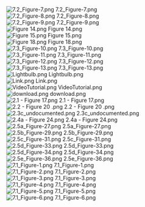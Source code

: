 ![ 7.2_Figure-7.png](https://github.com/ksteve3/ITFDN100_MOD07/blob/master/docs/lib/Exception%20Handling/7.2/7.2_Figure-7.png " 7.2_Figure-7.png")   7.2_Figure-7.png  
![ 7.2_Figure-8.png](https://github.com/ksteve3/ITFDN100_MOD07/blob/master/docs/lib/Exception%20Handling/7.2/7.2_Figure-8.png " 7.2_Figure-8.png")   7.2_Figure-8.png  
![ 7.2_Figure-9.png](https://github.com/ksteve3/ITFDN100_MOD07/blob/master/docs/lib/Exception%20Handling/7.2/7.2_Figure-9.png " 7.2_Figure-9.png")   7.2_Figure-9.png  
![ Figure 14.png](https://github.com/ksteve3/ITFDN100_MOD07/blob/master/docs/lib/Pickle/Warning%20messages/Figure%2014.png " Figure 14.png")   Figure 14.png  
![ Figure 15.png](https://github.com/ksteve3/ITFDN100_MOD07/blob/master/docs/lib/Pickle/Warning%20messages/Figure%2015.png " Figure 15.png")   Figure 15.png  
![ Figure 18.png](https://github.com/ksteve3/ITFDN100_MOD07/blob/master/docs/lib/Pickle/Warning%20messages/Figure%2018.png " Figure 18.png")   Figure 18.png  
![ 7.3_Figure-10.png](https://github.com/ksteve3/ITFDN100_MOD07/blob/master/docs/lib/Exception%20Handling/7.3/7.3_Figure-10.png " 7.3_Figure-10.png")   7.3_Figure-10.png  
![ 7.3_Figure-11.png](https://github.com/ksteve3/ITFDN100_MOD07/blob/master/docs/lib/Exception%20Handling/7.3/7.3_Figure-11.png " 7.3_Figure-11.png")   7.3_Figure-11.png  
![ 7.3_Figure-12.png](https://github.com/ksteve3/ITFDN100_MOD07/blob/master/docs/lib/Exception%20Handling/7.3/7.3_Figure-12.png " 7.3_Figure-12.png")   7.3_Figure-12.png  
![ 7.3_Figure-13.png](https://github.com/ksteve3/ITFDN100_MOD07/blob/master/docs/lib/Exception%20Handling/7.3/7.3_Figure-13.png " 7.3_Figure-13.png")   7.3_Figure-13.png  
![ Lightbulb.png](https://github.com/ksteve3/ITFDN100_MOD07/blob/master/docs/lib/Icons/Lightbulb.png " Lightbulb.png")   Lightbulb.png  
![ Link.png](https://github.com/ksteve3/ITFDN100_MOD07/blob/master/docs/lib/Icons/Link.png " Link.png")   Link.png  
![ VideoTutorial.png](https://github.com/ksteve3/ITFDN100_MOD07/blob/master/docs/lib/Icons/VideoTutorial.png " VideoTutorial.png")   VideoTutorial.png  
![ download.png](https://github.com/ksteve3/ITFDN100_MOD07/blob/master/docs/lib/Icons/download.png " download.png")   download.png  
![ 2.1 - Figure 17.png](https://github.com/ksteve3/ITFDN100_MOD07/blob/master/docs/lib/Pickle/2.1/2.1%20-%20Figure%2017.png " 2.1 - Figure 17.png")   2.1 - Figure 17.png  
![ 2.2 - Figure 20 .png](https://github.com/ksteve3/ITFDN100_MOD07/blob/master/docs/lib/Pickle/2.2/2.2%20-%20Figure%2020%20.png " 2.2 - Figure 20 .png")   2.2 - Figure 20 .png  
![ 2.3c_undocumented.png](https://github.com/ksteve3/ITFDN100_MOD07/blob/master/docs/lib/Pickle/2.3/2.3c_undocumented.png " 2.3c_undocumented.png")   2.3c_undocumented.png  
![ 2.4a - Figure 24.png](https://github.com/ksteve3/ITFDN100_MOD07/blob/master/docs/lib/Pickle/2.4/2.4a%20-%20Figure%2024.png " 2.4a - Figure 24.png")   2.4a - Figure 24.png  
![ 2.5a_Figure-27.png](https://github.com/ksteve3/ITFDN100_MOD07/blob/master/docs/lib/Pickle/2.5/2.5a_Figure-27.png " 2.5a_Figure-27.png")   2.5a_Figure-27.png  
![ 2.5b_Figure-29.png](https://github.com/ksteve3/ITFDN100_MOD07/blob/master/docs/lib/Pickle/2.5/2.5b_Figure-29.png " 2.5b_Figure-29.png")   2.5b_Figure-29.png  
![ 2.5c_Figure-31.png](https://github.com/ksteve3/ITFDN100_MOD07/blob/master/docs/lib/Pickle/2.5/2.5c_Figure-31.png " 2.5c_Figure-31.png")   2.5c_Figure-31.png  
![ 2.5d_Figure-33.png](https://github.com/ksteve3/ITFDN100_MOD07/blob/master/docs/lib/Pickle/2.5/2.5d_Figure-33.png " 2.5d_Figure-33.png")   2.5d_Figure-33.png  
![ 2.5d_Figure-34.png](https://github.com/ksteve3/ITFDN100_MOD07/blob/master/docs/lib/Pickle/2.5/2.5d_Figure-34.png " 2.5d_Figure-34.png")   2.5d_Figure-34.png  
![ 2.5e_Figure-36.png](https://github.com/ksteve3/ITFDN100_MOD07/blob/master/docs/lib/Pickle/2.5/2.5e_Figure-36.png " 2.5e_Figure-36.png")   2.5e_Figure-36.png  
![ 7.1_Figure-1.png](https://github.com/ksteve3/ITFDN100_MOD07/blob/master/docs/lib/Exception%20Handling/7.1/7.1_Figure-1.png " 7.1_Figure-1.png")   7.1_Figure-1.png  
![ 7.1_Figure-2.png](https://github.com/ksteve3/ITFDN100_MOD07/blob/master/docs/lib/Exception%20Handling/7.1/7.1_Figure-2.png " 7.1_Figure-2.png")   7.1_Figure-2.png  
![ 7.1_Figure-3.png](https://github.com/ksteve3/ITFDN100_MOD07/blob/master/docs/lib/Exception%20Handling/7.1/7.1_Figure-3.png " 7.1_Figure-3.png")   7.1_Figure-3.png  
![ 7.1_Figure-4.png](https://github.com/ksteve3/ITFDN100_MOD07/blob/master/docs/lib/Exception%20Handling/7.1/7.1_Figure-4.png " 7.1_Figure-4.png")   7.1_Figure-4.png  
![ 7.1_Figure-5.png](https://github.com/ksteve3/ITFDN100_MOD07/blob/master/docs/lib/Exception%20Handling/7.1/7.1_Figure-5.png " 7.1_Figure-5.png")   7.1_Figure-5.png  
![ 7.1_Figure-6.png](https://github.com/ksteve3/ITFDN100_MOD07/blob/master/docs/lib/Exception%20Handling/7.1/7.1_Figure-6.png " 7.1_Figure-6.png")   7.1_Figure-6.png  
